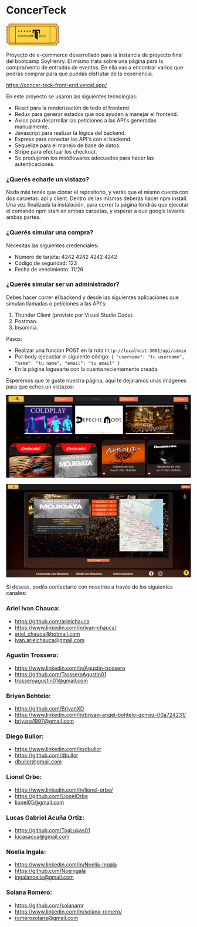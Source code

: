 # ConcerTeck

![Home](/client/src/img/logo_chiquito.png)

Proyecto de e-commerce desarrollado para la instancia de proyecto final del bootcamp SoyHenry. El mismo trata sobre una página para la compra/venta de entradas de eventos. En ella vas a encontrar varios que podrás comprar para que puedas disfrutar de la experiencia.

https://concer-teck-front-end.vercel.app/

En este proyecto se usaron las siguientes tecnologías:

- React para la renderización de todo el frontend.
- Redux para generar estados que nos ayuden a manejar el frontend.
- Axios para desarrollar las peticiones a las API's generadas manualmente.
- Javascript para realizar la lógica del backend.
- Express para conectar las API's con el backend.
- Sequelize para el manejo de base de datos.
- Stripe para efectuar los checkout.
- Se produjeron los middlewares adecuados para hacer las autenticaciones.

### ¿Querés echarle un vistazo?

Nada más tenés que clonar el repositorio, y verás que el mismo cuenta con dos carpetas: api y client. Dentro de las mismas deberás hacer npm install. Una vez finalizada la instalación, para correr la página tendrás que ejecutar el comando npm start en ambas carpetas, y esperar a que google levante ambas partes.

### ¿Querés simular una compra?

Necesitas las siguientes credenciales:

- Número de tarjeta: 4242 4242 4242 4242
- Código de seguridad: 123
- Fecha de vencimiento: 11/26

### ¿Querés simular ser un administrador?

Debes hacer correr el backend y desde las siguientes aplicaciones que simulan llamadas o peticiones a las API's:

1.  Thunder Client (provisto por Visual Studio Code).
2.  Postman.
3.  Insomnia.

Pasos:

- Realizar una funcion POST en la ruta `http://localhost:3001/api/admin`
- Por body ejecuctar el siguiente código: `{ "username": "tu username", "name": "tu name", "email": "tu email" }`
- En la página loguearte con la cuenta recientemente creada.

Esperemos que te guste nuestra página, aquí te dejaramos unas imágenes para que eches un vistazos:

![Home](/client/src/img/Home.png)

<!-- <img height="250" width="400" src="/client/src/img/Home.png"> -->

![Detail](/client/src/img/Detail.png)

<!-- <img height="250" width="400" src="/client/src/img/Detail.png"> -->

Si deseas, podés contactarte con nosotros a través de los siguientes canales:

### Ariel Ivan Chauca:

- https://github.com/arielchauca
- https://www.linkedin.com/in/ivan-chauca/
- ariel_chauca@hotmail.com
- ivan.arielchauca@gmail.com

### Agustin Trossero:

- https://www.linkedin.com/in/Agustin-trossero
- https://github.com/TrosseroAgustin01
- trosseroagustin01@gmail.com

### Briyan Bohtelo:

- https://github.com/BriyanXD
- https://www.linkedin.com/in/briyan-angel-bohtelo-gomez-00a724231/
- briyana1997@gmail.com

### Diego Bullor:

- https://www.linkedin.com/in/dbullor
- https://github.com/dbullor
- dbullor@gmail.com

### Lionel Orbe:

- https://www.linkedin.com/in/lionel-orbe/
- https://github.com/LionelOrbe
- lionel05@gmail.com

### Lucas Gabriel Acuña Ortiz:

- https://github.com/ToaLukas01
- lucasacua@gmail.com

### Noelia Ingala:

- https://www.linkedin.com/in/Noelia-Ingala
- https://github.com/Noeingala
- ingalanoelia@gmail.com

### Solana Romero:

- https://github.com/solanamr
- https://www.linkedin.com/in/solana-romero/
- romerosolana@gmail.com
